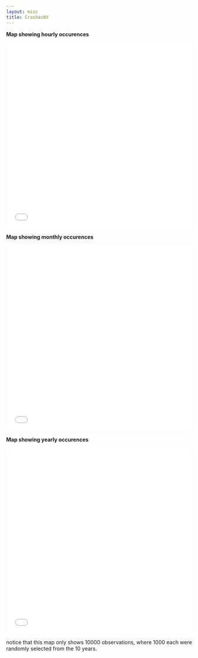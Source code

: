 ```yaml
---
layout: misc
title: CrashesNY
---
```



**Map showing hourly occurences** 

<iframe src="map_hourly.html"
    sandbox="allow-same-origin allow-scripts"
    width="100%"
    height="500"
    scrolling="no"
    seamless="seamless"
    frameborder="0">
</iframe>




**Map showing monthly occurences** 

<iframe src="map_monthly.html"
    sandbox="allow-same-origin allow-scripts"
    width="100%"
    height="500"
    scrolling="no"
    seamless="seamless"
    frameborder="0">
</iframe>






**Map showing yearly occurences** 

<iframe src="map_yearly.html"
    sandbox="allow-same-origin allow-scripts"
    width="100%"
    height="500"
    scrolling="no"
    seamless="seamless"
    frameborder="0">
</iframe>



notice that this map only shows 10000 observations, where 1000 each were randomly selected from the 10 years. 
